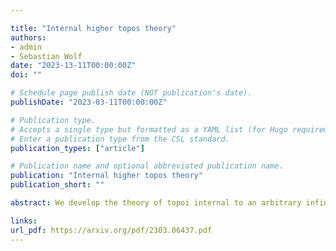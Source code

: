 ```yaml
---

title: "Internal higher topos theory"
authors:
- admin
- Sebastian Wolf
date: "2023-13-11T00:00:00Z"
doi: ""

# Schedule page publish date (NOT publication's date).
publishDate: "2023-03-11T00:00:00Z"

# Publication type.
# Accepts a single type but formatted as a YAML list (for Hugo requirements).
# Enter a publication type from the CSL standard.
publication_types: ["article"]

# Publication name and optional abbreviated publication name.
publication: "Internal higher topos theory"
publication_short: ""

abstract: We develop the theory of topoi internal to an arbitrary infinity-topos B. We provide several characterisations of these, including an internal analogue of Lurie's characterisation of infinity-topoi, but also a description in terms of the underlying sheaves of infinity-categories, and we prove a number of structural results about these objects. Furthermore, we show that the infinity-category of topoi internal to B is equivalent to the infinity-category of infinity-topoi over B, and use this result to derive a formula for the pullback of infinity-topoi. Lastly, we use our theory to relate smooth geometric morphisms of infinity-topoi to internal locally contractible topoi.

links:
url_pdf: https://arxiv.org/pdf/2303.06437.pdf
---
```


